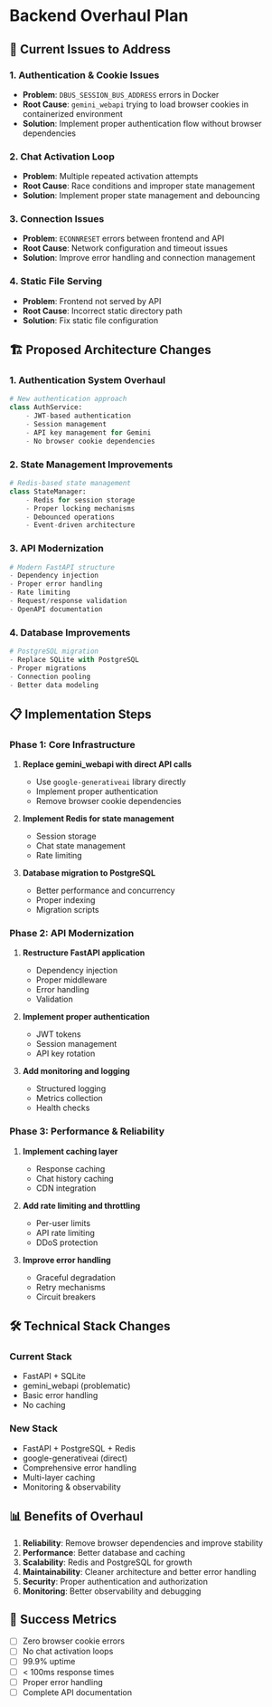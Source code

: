 # Backend Overhaul Plan

## 🚨 Current Issues to Address

### 1. Authentication & Cookie Issues
- **Problem**: `DBUS_SESSION_BUS_ADDRESS` errors in Docker
- **Root Cause**: `gemini_webapi` trying to load browser cookies in containerized environment
- **Solution**: Implement proper authentication flow without browser dependencies

### 2. Chat Activation Loop
- **Problem**: Multiple repeated activation attempts
- **Root Cause**: Race conditions and improper state management
- **Solution**: Implement proper state management and debouncing

### 3. Connection Issues
- **Problem**: `ECONNRESET` errors between frontend and API
- **Root Cause**: Network configuration and timeout issues
- **Solution**: Improve error handling and connection management

### 4. Static File Serving
- **Problem**: Frontend not served by API
- **Root Cause**: Incorrect static directory path
- **Solution**: Fix static file configuration

## 🏗️ Proposed Architecture Changes

### 1. Authentication System Overhaul
```python
# New authentication approach
class AuthService:
    - JWT-based authentication
    - Session management
    - API key management for Gemini
    - No browser cookie dependencies
```

### 2. State Management Improvements
```python
# Redis-based state management
class StateManager:
    - Redis for session storage
    - Proper locking mechanisms
    - Debounced operations
    - Event-driven architecture
```

### 3. API Modernization
```python
# Modern FastAPI structure
- Dependency injection
- Proper error handling
- Rate limiting
- Request/response validation
- OpenAPI documentation
```

### 4. Database Improvements
```python
# PostgreSQL migration
- Replace SQLite with PostgreSQL
- Proper migrations
- Connection pooling
- Better data modeling
```

## 📋 Implementation Steps

### Phase 1: Core Infrastructure
1. **Replace gemini_webapi with direct API calls**
   - Use `google-generativeai` library directly
   - Implement proper authentication
   - Remove browser cookie dependencies

2. **Implement Redis for state management**
   - Session storage
   - Chat state management
   - Rate limiting

3. **Database migration to PostgreSQL**
   - Better performance and concurrency
   - Proper indexing
   - Migration scripts

### Phase 2: API Modernization
1. **Restructure FastAPI application**
   - Dependency injection
   - Proper middleware
   - Error handling
   - Validation

2. **Implement proper authentication**
   - JWT tokens
   - Session management
   - API key rotation

3. **Add monitoring and logging**
   - Structured logging
   - Metrics collection
   - Health checks

### Phase 3: Performance & Reliability
1. **Implement caching layer**
   - Response caching
   - Chat history caching
   - CDN integration

2. **Add rate limiting and throttling**
   - Per-user limits
   - API rate limiting
   - DDoS protection

3. **Improve error handling**
   - Graceful degradation
   - Retry mechanisms
   - Circuit breakers

## 🛠️ Technical Stack Changes

### Current Stack
- FastAPI + SQLite
- gemini_webapi (problematic)
- Basic error handling
- No caching

### New Stack
- FastAPI + PostgreSQL + Redis
- google-generativeai (direct)
- Comprehensive error handling
- Multi-layer caching
- Monitoring & observability

## 📊 Benefits of Overhaul

1. **Reliability**: Remove browser dependencies and improve stability
2. **Performance**: Better database and caching
3. **Scalability**: Redis and PostgreSQL for growth
4. **Maintainability**: Cleaner architecture and better error handling
5. **Security**: Proper authentication and authorization
6. **Monitoring**: Better observability and debugging

## 🎯 Success Metrics

- [ ] Zero browser cookie errors
- [ ] No chat activation loops
- [ ] 99.9% uptime
- [ ] < 100ms response times
- [ ] Proper error handling
- [ ] Complete API documentation